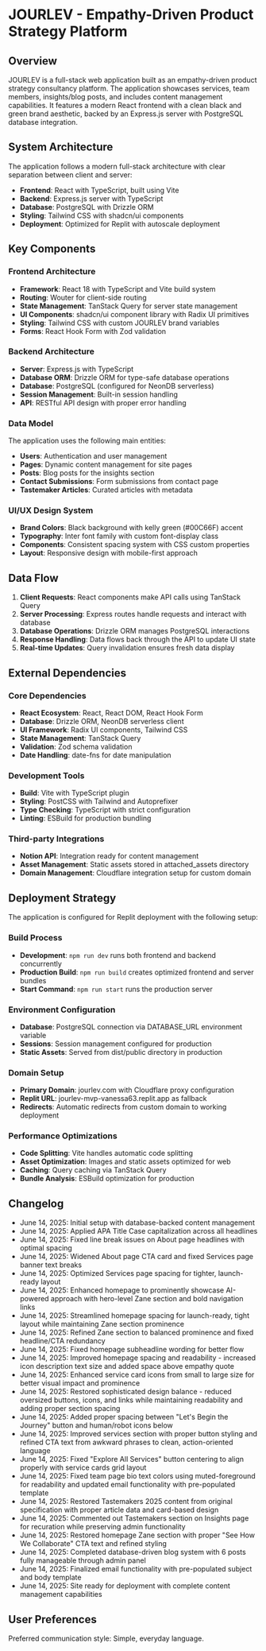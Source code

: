 # JOURLEV - Empathy-Driven Product Strategy Platform

## Overview

JOURLEV is a full-stack web application built as an empathy-driven product strategy consultancy platform. The application showcases services, team members, insights/blog posts, and includes content management capabilities. It features a modern React frontend with a clean black and green brand aesthetic, backed by an Express.js server with PostgreSQL database integration.

## System Architecture

The application follows a modern full-stack architecture with clear separation between client and server:

- **Frontend**: React with TypeScript, built using Vite
- **Backend**: Express.js server with TypeScript
- **Database**: PostgreSQL with Drizzle ORM
- **Styling**: Tailwind CSS with shadcn/ui components
- **Deployment**: Optimized for Replit with autoscale deployment

## Key Components

### Frontend Architecture
- **Framework**: React 18 with TypeScript and Vite build system
- **Routing**: Wouter for client-side routing
- **State Management**: TanStack Query for server state management
- **UI Components**: shadcn/ui component library with Radix UI primitives
- **Styling**: Tailwind CSS with custom JOURLEV brand variables
- **Forms**: React Hook Form with Zod validation

### Backend Architecture
- **Server**: Express.js with TypeScript
- **Database ORM**: Drizzle ORM for type-safe database operations
- **Database**: PostgreSQL (configured for NeonDB serverless)
- **Session Management**: Built-in session handling
- **API**: RESTful API design with proper error handling

### Data Model
The application uses the following main entities:
- **Users**: Authentication and user management
- **Pages**: Dynamic content management for site pages
- **Posts**: Blog posts for the insights section
- **Contact Submissions**: Form submissions from contact page
- **Tastemaker Articles**: Curated articles with metadata

### UI/UX Design System
- **Brand Colors**: Black background with kelly green (#00C66F) accent
- **Typography**: Inter font family with custom font-display class
- **Components**: Consistent spacing system with CSS custom properties
- **Layout**: Responsive design with mobile-first approach

## Data Flow

1. **Client Requests**: React components make API calls using TanStack Query
2. **Server Processing**: Express routes handle requests and interact with database
3. **Database Operations**: Drizzle ORM manages PostgreSQL interactions
4. **Response Handling**: Data flows back through the API to update UI state
5. **Real-time Updates**: Query invalidation ensures fresh data display

## External Dependencies

### Core Dependencies
- **React Ecosystem**: React, React DOM, React Hook Form
- **Database**: Drizzle ORM, NeonDB serverless client
- **UI Framework**: Radix UI components, Tailwind CSS
- **State Management**: TanStack Query
- **Validation**: Zod schema validation
- **Date Handling**: date-fns for date manipulation

### Development Tools
- **Build**: Vite with TypeScript plugin
- **Styling**: PostCSS with Tailwind and Autoprefixer
- **Type Checking**: TypeScript with strict configuration
- **Linting**: ESBuild for production bundling

### Third-party Integrations
- **Notion API**: Integration ready for content management
- **Asset Management**: Static assets stored in attached_assets directory
- **Domain Management**: Cloudflare integration setup for custom domain

## Deployment Strategy

The application is configured for Replit deployment with the following setup:

### Build Process
- **Development**: `npm run dev` runs both frontend and backend concurrently
- **Production Build**: `npm run build` creates optimized frontend and server bundles
- **Start Command**: `npm run start` runs the production server

### Environment Configuration
- **Database**: PostgreSQL connection via DATABASE_URL environment variable
- **Sessions**: Session management configured for production
- **Static Assets**: Served from dist/public directory in production

### Domain Setup
- **Primary Domain**: jourlev.com with Cloudflare proxy configuration
- **Replit URL**: jourlev-mvp-vanessa63.replit.app as fallback
- **Redirects**: Automatic redirects from custom domain to working deployment

### Performance Optimizations
- **Code Splitting**: Vite handles automatic code splitting
- **Asset Optimization**: Images and static assets optimized for web
- **Caching**: Query caching via TanStack Query
- **Bundle Analysis**: ESBuild optimization for production

## Changelog
- June 14, 2025: Initial setup with database-backed content management
- June 14, 2025: Applied APA Title Case capitalization across all headlines
- June 14, 2025: Fixed line break issues on About page headlines with optimal spacing
- June 14, 2025: Widened About page CTA card and fixed Services page banner text breaks
- June 14, 2025: Optimized Services page spacing for tighter, launch-ready layout
- June 14, 2025: Enhanced homepage to prominently showcase AI-powered approach with hero-level Zane section and bold navigation links
- June 14, 2025: Streamlined homepage spacing for launch-ready, tight layout while maintaining Zane section prominence
- June 14, 2025: Refined Zane section to balanced prominence and fixed headline/CTA redundancy
- June 14, 2025: Fixed homepage subheadline wording for better flow
- June 14, 2025: Improved homepage spacing and readability - increased icon description text size and added space above empathy quote
- June 14, 2025: Enhanced service card icons from small to large size for better visual impact and prominence
- June 14, 2025: Restored sophisticated design balance - reduced oversized buttons, icons, and links while maintaining readability and adding proper section spacing
- June 14, 2025: Added proper spacing between "Let's Begin the Journey" button and human/robot icons below
- June 14, 2025: Improved services section with proper button styling and refined CTA text from awkward phrases to clean, action-oriented language
- June 14, 2025: Fixed "Explore All Services" button centering to align properly with service cards grid layout
- June 14, 2025: Fixed team page bio text colors using muted-foreground for readability and updated email functionality with pre-populated template
- June 14, 2025: Restored Tastemakers 2025 content from original specification with proper article data and card-based design
- June 14, 2025: Commented out Tastemakers section on Insights page for recuration while preserving admin functionality
- June 14, 2025: Restored homepage Zane section with proper "See How We Collaborate" CTA text and refined styling
- June 14, 2025: Completed database-driven blog system with 6 posts fully manageable through admin panel
- June 14, 2025: Finalized email functionality with pre-populated subject and body template
- June 14, 2025: Site ready for deployment with complete content management capabilities

## User Preferences

Preferred communication style: Simple, everyday language.